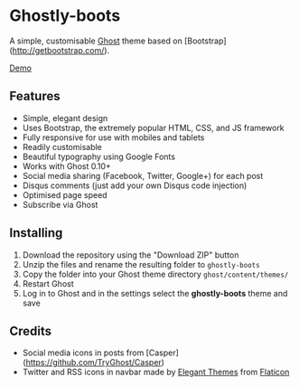 # Ghostly-boots
A simple, customisable [Ghost](https://ghost.org/) theme based on [Bootstrap] (http://getbootstrap.com/).

 [Demo](https://simplyml.com/)

## Features

* Simple, elegant design
* Uses Bootstrap, the extremely popular HTML, CSS, and JS framework
* Fully responsive for use with mobiles and tablets
* Readily customisable
* Beautiful typography using Google Fonts
* Works with Ghost 0.10+
* Social media sharing (Facebook, Twitter, Google+) for each post
* Disqus comments (just add your own Disqus code injection)
* Optimised page speed
* Subscribe via Ghost

## Installing

1. Download the repository using the "Download ZIP" button
2. Unzip the files and rename the resulting folder to `ghostly-boots`
3. Copy the folder into your Ghost theme directory `ghost/content/themes/`
4. Restart Ghost
5. Log in to Ghost and in the settings select the **ghostly-boots** theme and save

## Credits

* Social media icons in posts from [Casper] (https://github.com/TryGhost/Casper)
* Twitter and RSS icons in navbar made by [Elegant Themes](http://www.elegantthemes.com) from [Flaticon](http://www.flaticon.com)
